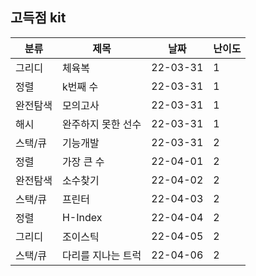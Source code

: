 ## 고득점 kit

| 분류       | 제목              | 날짜 | 난이도 |
| -------- | ----------------- | ------ |-----------------|
| 그리디   | 체육복       | 22-03-31      |1|
| 정렬   |  k번째 수        | 22-03-31      |1|
| 완전탐색   | 모의고사       | 22-03-31      |1|
| 해시   |  완주하지 못한 선수     | 22-03-31      |1|
| 스택/큐   | 기능개발      | 22-03-31      |2|
| 정렬   | 가장 큰 수      | 22-04-01      |2|
| 완전탐색   | 소수찾기      | 22-04-02      |2|
| 스택/큐   | 프린터      | 22-04-03      |2|
| 정렬   | H-Index      | 22-04-04      |2|
| 그리디   | 조이스틱      | 22-04-05      |2|
| 스택/큐   | 다리를 지나는 트럭      | 22-04-06      |2|
